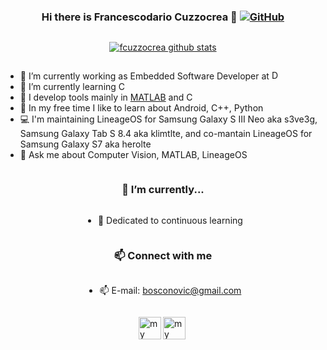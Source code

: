 <div style="display: grid; place-items: center;">

### Hi there is Francescodario Cuzzocrea 👋 [![GitHub](https://img.shields.io/badge/dynamic/json?logo=github&label=GitHub+Followers&labelColor=282c34&color=181717&query=%24.data.totalSubs&url=https%3A%2F%2Fapi.spencerwoo.com%2Fsubstats%2F%3Fsource%3Dgithub%26queryKey%3Dfcuzzocrea&longCache=true)](https://github.com/fcuzzocrea)
[![fcuzzocrea github stats](https://github-readme-stats.vercel.app/api?username=fcuzzocrea&hide=issues&show_icons=true&include_all_commits=true&theme=dracula)](https://github.com/fcuzzocrea)

- 🔭 I’m currently working as Embedded Software Developer at <a href="https://www.dorbit.space"> <img height="15" src="http://www.spacesafetymagazine.com/wp-content/uploads/2013/03/D-ORBIT-LOGO-trasparente-TAGLINE-300x79.png" alt="D-Orbit" /></a>
- 🌱 I’m currently learning C
- 🔧 I develop tools mainly in <a href="https://www.mathworks.com/?requestedDomain=">MATLAB</a> and C
- 👯 In my free time I like to learn about Android, C++, Python
- 💻 I'm maintaining LineageOS for Samsung Galaxy S III Neo aka s3ve3g, Samsung Galaxy Tab S 8.4 aka klimtlte, and co-mantain LineageOS for Samsung Galaxy S7 aka herolte
- 💬 Ask me about Computer Vision, MATLAB, LineageOS
  
### 🔭 I’m currently...

- 📖 Dedicated to continuous learning
  
### 📫 Connect with me

- 📫 E-mail: bosconovic@gmail.com

[<img align="left" alt="my Twitter" width="36px" src="https://cdn.jsdelivr.net/npm/simple-icons@v3/icons/twitter.svg" />][twitter]
[<img align="left" alt="my LinkedIn" width="36px" src="https://cdn.jsdelivr.net/npm/simple-icons@v3/icons/linkedin.svg" />][linkedin]

</div>

[twitter]: https://twitter.com/fdcuzzocrea
[linkedin]: https://www.linkedin.com/in/fcuzzocrea

  

